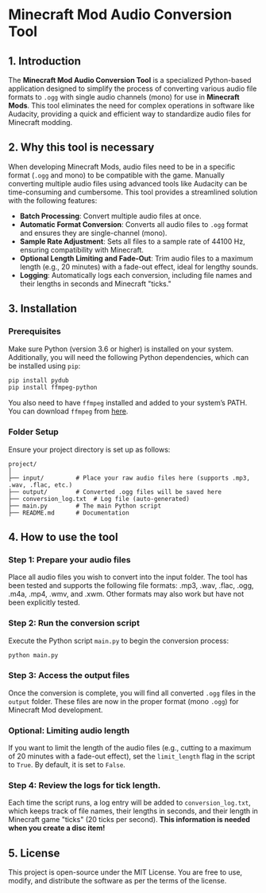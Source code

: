 # Minecraft Mod Audio Conversion Tool

## 1. Introduction

The **Minecraft Mod Audio Conversion Tool** is a specialized Python-based application designed to simplify the process of converting various audio file formats to `.ogg` with single audio channels (mono) for use in **Minecraft Mods**. This tool eliminates the need for complex operations in software like Audacity, providing a quick and efficient way to standardize audio files for Minecraft modding.

## 2. Why this tool is necessary

When developing Minecraft Mods, audio files need to be in a specific format (`.ogg` and mono) to be compatible with the game. Manually converting multiple audio files using advanced tools like Audacity can be time-consuming and cumbersome. This tool provides a streamlined solution with the following features:

- **Batch Processing**: Convert multiple audio files at once.
- **Automatic Format Conversion**: Converts all audio files to `.ogg` format and ensures they are single-channel (mono).
- **Sample Rate Adjustment**: Sets all files to a sample rate of 44100 Hz, ensuring compatibility with Minecraft.
- **Optional Length Limiting and Fade-Out**: Trim audio files to a maximum length (e.g., 20 minutes) with a fade-out effect, ideal for lengthy sounds.
- **Logging**: Automatically logs each conversion, including file names and their lengths in seconds and Minecraft "ticks."

## 3. Installation

### Prerequisites

Make sure Python (version 3.6 or higher) is installed on your system. Additionally, you will need the following Python dependencies, which can be installed using `pip`:

```bash
pip install pydub
pip install ffmpeg-python
```

You also need to have `ffmpeg` installed and added to your system’s PATH. You can download `ffmpeg` from [here](https://ffmpeg.org/download.html).

### Folder Setup

Ensure your project directory is set up as follows:

```
project/
│
├── input/         # Place your raw audio files here (supports .mp3, .wav, .flac, etc.)
├── output/        # Converted .ogg files will be saved here
├── conversion_log.txt  # Log file (auto-generated)
├── main.py        # The main Python script
├── README.md      # Documentation
```

## 4. How to use the tool

### Step 1: Prepare your audio files

Place all audio files you wish to convert into the input folder. The tool has been tested and supports the following file formats: .mp3, .wav, .flac, .ogg, .m4a, .mp4, .wmv, and .xwm. Other formats may also work but have not been explicitly tested.

### Step 2: Run the conversion script

Execute the Python script `main.py` to begin the conversion process:

```bash
python main.py
```

### Step 3: Access the output files

Once the conversion is complete, you will find all converted `.ogg` files in the `output` folder. These files are now in the proper format (mono `.ogg`) for Minecraft Mod development.

### Optional: Limiting audio length

If you want to limit the length of the audio files (e.g., cutting to a maximum of 20 minutes with a fade-out effect), set the `limit_length` flag in the script to `True`. By default, it is set to `False`.

### Step 4: Review the logs for tick length. 

Each time the script runs, a log entry will be added to `conversion_log.txt`, which keeps track of file names, their lengths in seconds, and their length in Minecraft game "ticks" (20 ticks per second). **This information is needed when you create a disc item!**

## 5. License

This project is open-source under the MIT License. You are free to use, modify, and distribute the software as per the terms of the license.
